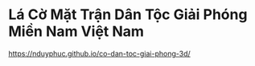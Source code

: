 # Lá Cờ Mặt Trận Dân Tộc Giải Phóng Miền Nam Việt Nam

https://nduyphuc.github.io/co-dan-toc-giai-phong-3d/

